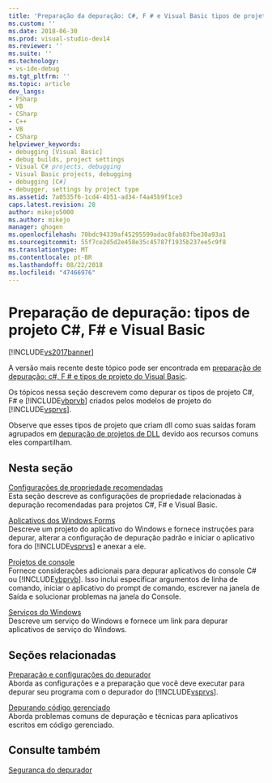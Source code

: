 ```yaml
---
title: 'Preparação da depuração: C#, F # e Visual Basic tipos de projeto | Microsoft Docs'
ms.custom: ''
ms.date: 2018-06-30
ms.prod: visual-studio-dev14
ms.reviewer: ''
ms.suite: ''
ms.technology:
- vs-ide-debug
ms.tgt_pltfrm: ''
ms.topic: article
dev_langs:
- FSharp
- VB
- CSharp
- C++
- VB
- CSharp
helpviewer_keywords:
- debugging [Visual Basic]
- debug builds, project settings
- Visual C# projects, debugging
- Visual Basic projects, debugging
- debugging [C#]
- debugger, settings by project type
ms.assetid: 7a0535f6-1cd4-4b51-ad34-f4a45b9f1ce3
caps.latest.revision: 28
author: mikejo5000
ms.author: mikejo
manager: ghogen
ms.openlocfilehash: 70bdc94339af45295599adac8fab03fbe30a93a1
ms.sourcegitcommit: 55f7ce2d5d2e458e35c45787f1935b237ee5c9f8
ms.translationtype: MT
ms.contentlocale: pt-BR
ms.lasthandoff: 08/22/2018
ms.locfileid: "47466976"
---
```

# <a name="debugging-preparation-c-f-and-visual-basic-project-types"></a>Preparação de depuração: tipos de projeto C#, F# e Visual Basic
[!INCLUDE[vs2017banner](../includes/vs2017banner.md)]

A versão mais recente deste tópico pode ser encontrada em [preparação de depuração: c#, F # e tipos de projeto do Visual Basic](https://docs.microsoft.com/visualstudio/debugger/debugging-preparation-csharp-f-hash-and-visual-basic-project-types).  
  
Os tópicos nessa seção descrevem como depurar os tipos de projeto C#, F# e [!INCLUDE[vbprvb](../includes/vbprvb-md.md)] criados pelos modelos de projeto do [!INCLUDE[vsprvs](../includes/vsprvs-md.md)].  
  
 Observe que esses tipos de projeto que criam dll como suas saídas foram agrupados em [depuração de projetos de DLL](../debugger/debugging-dll-projects.md) devido aos recursos comuns eles compartilham.  
  
## <a name="in-this-section"></a>Nesta seção  
 [Configurações de propriedade recomendadas](../debugger/managed-debugging-recommended-property-settings.md)  
 Esta seção descreve as configurações de propriedade relacionadas à depuração recomendadas para projetos C#, F# e Visual Basic.  
  
 [Aplicativos dos Windows Forms](../debugger/debugging-preparation-windows-forms-applications.md)  
 Descreve um projeto do aplicativo do Windows e fornece instruções para depurar, alterar a configuração de depuração padrão e iniciar o aplicativo fora do [!INCLUDE[vsprvs](../includes/vsprvs-md.md)] e anexar a ele.  
  
 [Projetos de console](../debugger/debugging-preparation-console-projects.md)  
 Fornece considerações adicionais para depurar aplicativos do console C# ou [!INCLUDE[vbprvb](../includes/vbprvb-md.md)]. Isso inclui especificar argumentos de linha de comando, iniciar o aplicativo do prompt de comando, escrever na janela de Saída e solucionar problemas na janela do Console.  
  
 [Serviços do Windows](../debugger/debugging-preparation-windows-services.md)  
 Descreve um serviço do Windows e fornece um link para depurar aplicativos de serviço do Windows.  
  
## <a name="related-sections"></a>Seções relacionadas  
 [Preparação e configurações do depurador](../debugger/debugger-settings-and-preparation.md)  
 Aborda as configurações e a preparação que você deve executar para depurar seu programa com o depurador do [!INCLUDE[vsprvs](../includes/vsprvs-md.md)].  
  
 [Depurando código gerenciado](../debugger/debugging-managed-code.md)  
 Aborda problemas comuns de depuração e técnicas para aplicativos escritos em código gerenciado.  
  
## <a name="see-also"></a>Consulte também  
 [Segurança do depurador](../debugger/debugger-security.md)



